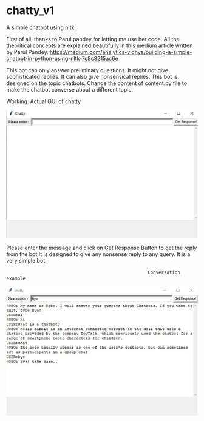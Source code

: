 # chatty_v1
A simple chatbot using nltk.

First of all, thanks to Parul pandey for letting me use her code.
All the theoritical concepts are explained beautifully in this medium article written by Parul Pandey.
https://medium.com/analytics-vidhya/building-a-simple-chatbot-in-python-using-nltk-7c8c8215ac6e

This bot can only answer preliminary questions. It might not give sophisticated replies. It can also give nonsensical replies.
This bot is designed on the topic chatbots. Change the content of content.py file to make the chatbot converse about a different topic.

Working:
Actual GUI of chatty

![What is this](chatty.jpg)

Please enter the message and click on Get Response Button to get the reply from the bot.It is designed to give any nonsense reply to any query. It is a very simple bot.

                                                        Conversation example

![What is this](chatty1.jpg)


